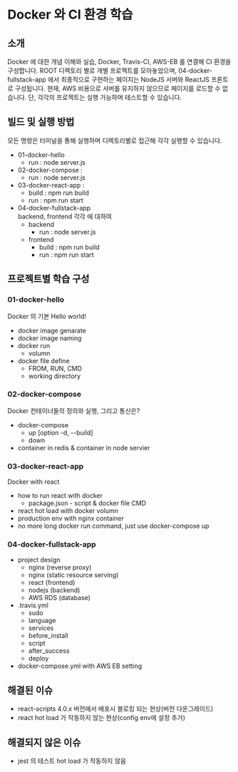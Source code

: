 # Docker 와 CI 환경 학습

## 소개

Docker 에 대한 개념 이해와 실습, Docker, Travis-CI, AWS-EB 를 연결해 CI 환경을 구성합니다. ROOT 디렉토리 별로 개별 프로젝트를 모아놓았으며, 04-docker-fullstack-app 에서 최종적으로 구현하는 페이지는 NodeJS 서버와 ReactJS 프론트로 구성됩니다. 현재, AWS 비용으로 서버를 유지하지 않으므로 페이지를 로드할 수 없습니다. 단, 각각의 프로젝트는 실행 가능하며 테스트할 수 있습니다.

## 빌드 및 실행 방법

모든 명령은 터미널을 통해 실행하며 디렉토리별로 접근해 각각 실행할 수 있습니다.

- 01-docker-hello
  - run : node server.js
- 02-docker-compose :
  - run : node server.js
- 03-docker-react-app :
  - build : npm run build
  - run : npm run start
- 04-docker-fullstack-app  
  backend, frontend 각각 에 대하여
  - backend
    - run : node server.js
  - frontend
    - build : npm run build
    - run : npm run start

## 프로젝트별 학습 구성

### 01-docker-hello

Docker 의 기본 Hello world!

- docker image genarate
- docker image naming
- docker run
  - volumn
- docker file define
  - FROM, RUN, CMD
  - working directory

### 02-docker-compose

Docker 컨테이너들의 정의와 실행, 그리고 통신은?

- docker-compose
  - up [option -d, --build]
  - down
- container in redis & container in node servier

### 03-docker-react-app

Docker with react

- how to run react with docker
  - package.json - script & docker file CMD
- react hot load with docker volumn
- production env with nginx container
- no more long docker run command, just use docker-compose up

### 04-docker-fullstack-app

- project design
  - nginx (reverse proxy)
  - nginx (static resource serving)
  - react (frontend)
  - nodejs (backend)
  - AWS RDS (database)
- .travis.yml
  - sudo
  - language
  - services
  - before_install
  - script
  - after_success
  - deploy
- docker-compose.yml with AWS EB setting

## 해결된 이슈

- react-scripts 4.0.x 버전에서 배포시 블로킹 되는 현상(버전 다운그레이드)
- react hot load 가 작동하지 않는 현상(config env에 설정 추가)

## 해결되지 않은 이슈

- jest 의 테스트 hot load 가 작동하지 않음

